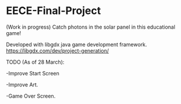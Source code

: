 # EECE-Final-Project
(Work in progress) Catch photons in the solar panel in this educational game! 

Developed with libgdx java game development framework. 
https://libgdx.com/dev/project-generation/

TODO (As of 28 March):

-Improve Start Screen 

-Improve Art.

-Game Over Screen.




